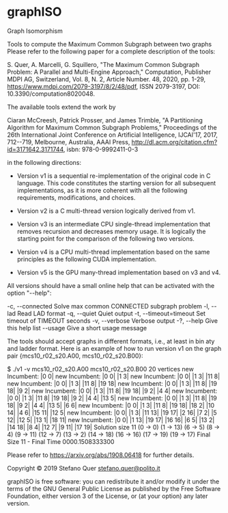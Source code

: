 # graphISO
Graph Isomorphism

Tools to compute the Maximum Common Subgraph between two graphs
Please refer to the following paper for a complete description of the tools:

S. Quer, A. Marcelli, G. Squillero, "The Maximum Common Subgraph Problem: A Parallel and Multi-Engine Approach," Computation, Publisher MDPI AG, Switzerland, Vol. 8, N. 2, Article Number. 48, 2020, pp. 1-29, https://www.mdpi.com/2079-3197/8/2/48/pdf, ISSN 2079-3197, DOI: 10.3390/computation8020048.

The available tools extend the work by

Ciaran McCreesh, Patrick Prosser, and James Trimble, "A Partitioning Algorithm for Maximum Common Subgraph Problems," Proceedings of the 26th International Joint Conference on Artificial Intelligence, IJCAI'17, 2017, 712--719, Melbourne, Australia, AAAI Press, http://dl.acm.org/citation.cfm?id=3171642.3171744, isbn: 978-0-9992411-0-3

in the following directions:

- Version v1 is a sequential re-implementation of the original code in C language. This code constitutes the starting version for all subsequent implementations, as it is more coherent with all the following requirements, modifications, and choices.

- Version v2 is a C multi-thread version logically derived from v1.

- Version v3 is an intermediate CPU single-thread implementation that removes recursion and decreases memory usage. It is logically the starting point for the comparison of the following two versions.

- Version v4 is a CPU multi-thread implementation based on the same principles as the following CUDA implementation.

- Version v5 is the GPU many-thread implementation based on v3 and v4.

All versions should have a small online help that can be activated with the option "--help":

-c, --connected            Solve max common CONNECTED subgraph problem
-l, --lad                  Read LAD format
-q, --quiet                Quiet output
-t, --timeout=timeout      Set timeout of TIMEOUT seconds
-v, --verbose              Verbose output
-?, --help                 Give this help list
    --usage                Give a short usage message

The tools should accept graphs in different formats, i.e., at least in bin aty and ladder format. Here is an example of how to run version v1 on the graph pair {mcs10_r02_s20.A00, mcs10_r02_s20.B00}:

$ ./v1 -v mcs10_r02_s20.A00 mcs10_r02_s20.B00
20 vertices
new Incumbent: |0 0|
new Incumbent: |0 0| |1 3|
new Incumbent: |0 0| |1 3| |11 8|
new Incumbent: |0 0| |1 3| |11 8| |19 18|
new Incumbent: |0 0| |1 3| |11 8| |19 18| |9 2|
new Incumbent: |0 0| |1 3| |11 8| |19 18| |9 2| |4 4|
new Incumbent: |0 0| |1 3| |11 8| |19 18| |9 2| |4 4| |13 5|
new Incumbent: |0 0| |1 3| |11 8| |19 18| |9 2| |4 4| |13 5| |6 6|
new Incumbent: |0 0| |1 3| |11 8| |19 18| |18 2| |10 14| |4 6| |15 11| |12 5|
new Incumbent: |0 0| |1 3| |11 13| |19 17| |2 16| |7 2| |5 12| |12 5| |13 1| |18 11|
new Incumbent: |0 0| |1 13| |19 17| |16 16| |6 5| |13 2| |14 18| |8 4| |12 7| |9 11| |17 19|
Solution size 11
(0 -> 0) (1 -> 13) (6 -> 5) (8 -> 4) (9 -> 11) (12 -> 7) (13 -> 2) (14 -> 18) (16 -> 16) (17 -> 19) (19 -> 17)
Final Size 11 -  Final Time 0000.1508333300

Please refer to
https://arxiv.org/abs/1908.06418
for further details.

Copyright © 2019 Stefano Quer <stefano.quer@polito.it> 

graphISO is free software: you can redistribute it and/or modify it under the terms of the GNU General Public License as published by the Free Software Foundation, either version 3 of the License, or (at your option) any later version.
